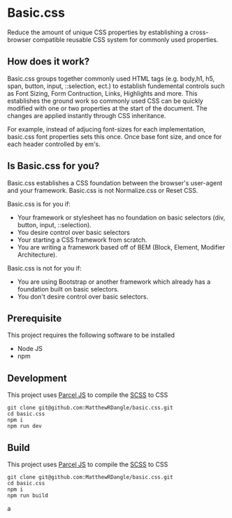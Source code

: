 # Basic.css
Reduce the amount of unique CSS properties by establishing a cross-browser compatible reusable CSS system for commonly used properties.

## How does it work?
Basic.css groups together commonly used HTML tags (e.g. body,h1, h5, span, button, input, ::selection, ect.) to establish fundemental controls such as Font Sizing, Form Contruction, Links, Highlights and more. This establishes the ground work so commonly used CSS can be quickly modified with one or two properties at the start of the document. The changes are applied instantly through CSS inheritance. 

For example, instead of adjucing font-sizes for each implementation, basic.css font properties sets this once. Once base font size, and once for each header controlled by em's.

## Is Basic.css for you?
Basic.css establishes a CSS foundation between the browser's user-agent and your framework. Basic.css is not Normalize.css or Reset CSS. 

Basic.css is for you if:
* Your framework or stylesheet has no foundation on basic selectors (div, button, input, ::selection).
* You desire control over basic selectors
* Your starting a CSS framework from scratch.
* You are writing a framework based off of BEM (Block, Element, Modifier Architecture).

Basic.css is not for you if:
* You are using Bootstrap or another framework which already has a foundation built on basic selectors.
* You don't desire control over basic selectors.

## Prerequisite
This project requires the following software to  be installed
- Node JS
- npm

## Development
This project uses [Parcel JS](https://parceljs.org/) to compile the [SCSS](https://sass-lang.com/) to CSS

```
git clone git@github.com:MatthewRDangle/basic.css.git
cd basic.css
npm i
npm run dev
```

## Build
This project uses [Parcel JS](https://parceljs.org/) to compile the [SCSS](https://sass-lang.com/) to CSS

```
git clone git@github.com:MatthewRDangle/basic.css.git
cd basic.css
npm i
npm run build
```
a
